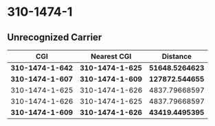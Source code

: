 # 310-1474-1
## Unrecognized Carrier


| CGI | Nearest CGI | Distance |
|-----|-------------|----------|
| **310-1474-1-642** | **310-1474-1-625** | **51648.5264623** |
| **310-1474-1-607** | **310-1474-1-609** | **127872.544655** |
| 310-1474-1-625 | 310-1474-1-626 | 4837.79668597 |
| 310-1474-1-626 | 310-1474-1-625 | 4837.79668597 |
| **310-1474-1-609** | **310-1474-1-626** | **43419.4495395** |
